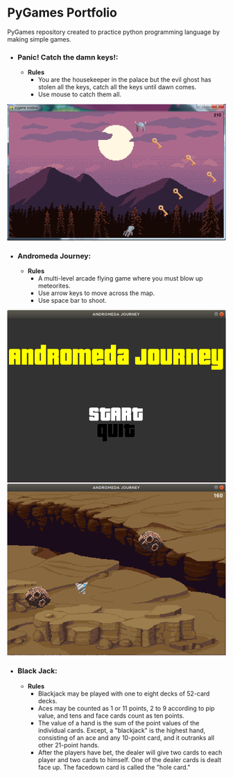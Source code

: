# PyGames Portfolio
PyGames repository created to practice python programming language by making simple games.

- ### Panic! Catch the damn keys!: 
    - __Rules__
		- You are the housekeeper in the palace but the evil ghost has stolen all the keys, catch all the keys until dawn comes.
		- Use mouse to catch them all.

![123](panic/assets/123.png)

- ### Andromeda Journey: 

  - __Rules__
    - A multi-level arcade flying game where you must blow up meteorites.
    - Use arrow keys to move across the map.
    - Use space bar to shoot.

![1](andromedaJourney/assets/1.png)
![2](andromedaJourney/assets/2.png)

- ### Black Jack: 

  - __Rules__
  	- Blackjack may be played with one to eight decks of 52-card decks.
  	- Aces may be counted as 1 or 11 points, 2 to 9 according to pip value, and tens and face cards count as ten points.
  	- The value of a hand is the sum of the point values of the individual cards. Except, a "blackjack" is the highest hand, consisting of an ace and any 10-point card, and it outranks all other 21-point hands.
  	- After the players have bet, the dealer will give two cards to each player and two cards to himself. One of the dealer cards is dealt face up. The facedown card is called the "hole card."

